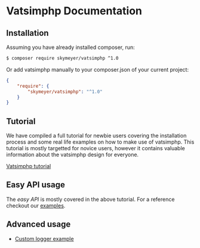 Vatsimphp Documentation
=======================

## Installation

Assuming you have already installed composer, run:

``` bash
$ composer require skymeyer/vatsimphp ^1.0
```

Or add vatsimphp manually to your composer.json of your current project:

``` json
{
    "require": {
        "skymeyer/vatsimphp": "^1.0"
    }
}
```

## Tutorial

We have compiled a full tutorial for newbie users covering the installation process and some real life examples on how to make use of vatsimphp. This tutorial is mostly targetted for novice users, however it contains valuable information about the vatsimphp design for everyone.

[Vatsimphp tutorial](https://github.com/skymeyer/Vatsimphp/blob/master/docs/tutorial.md)


## Easy API usage

The *easy API* is mostly covered in the above tutorial. For a reference checkout our
[examples](https://github.com/skymeyer/Vatsimphp/blob/master/examples/easy_api_examples.php).


## Advanced usage

- [Custom logger example](https://github.com/skymeyer/Vatsimphp/blob/master/examples/custom_logger.php)

